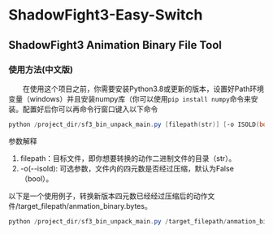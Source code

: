 # ShadowFight3-Easy-Switch
## ShadowFight3 Animation Binary File Tool
### 使用方法(中文版)
&emsp;&emsp;在使用这个项目之前，你需要安装Python3.8或更新的版本，设置好Path环境变量（windows）并且安装numpy库（你可以使用`pip install numpy`命令来安装。配置好后你可以再命令行窗口键入以下命令
``` powershell
python /project_dir/sf3_bin_unpack_main.py [filepath(str)] [-o ISOLD(bool)]
```
参数解释
1. filepath：目标文件，即你想要转换的动作二进制文件的目录（str）。
2. -o(--isold): 可选参数，文件内的四元数是否经过压缩，默认为False（bool）。

以下是一个使用例子，转换新版本四元数已经经过压缩后的动作文件/target_filepath/anmation_binary.bytes。
``` powershell
python /project_dir/sf3_bin_unpack_main.py /target_filepath/anmation_binary.bytes -o False
```

